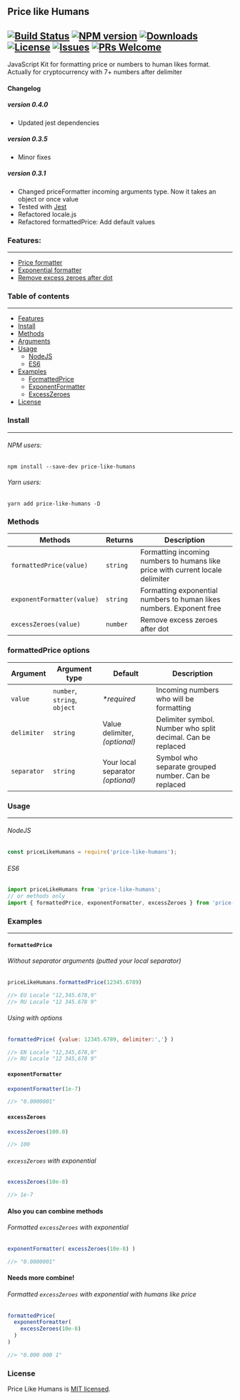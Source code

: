 ## Price like Humans
[![Build Status](https://travis-ci.org/irodger/price-like-humans.svg?branch=master)](https://travis-ci.org/irodger/price-like-humans)
[![NPM version](https://badge.fury.io/js/price-like-humans.svg)](http://badge.fury.io/js/price-like-humans)
[![Downloads](https://img.shields.io/npm/dm/price-like-humans.svg)](http://npm-stat.com/charts.html?package=price-like-humans)
[![License](https://img.shields.io/github/license/irodger/price-like-humans.svg?style=flat-square)](https://github.com/irodger/price-like-humans/blob/master/LICENSE)
[![Issues](https://img.shields.io/github/issues/irodger/price-like-humans.svg?style=flat-square)](https://github.com/irodger/price-like-humans/issues)
[![PRs Welcome](https://img.shields.io/badge/PRs-welcome-brightgreen.svg?style=flat-square)](https://github.com/irodger/price-like-humans/pulls)
----
JavaScript Kit for formatting price or numbers to human likes format. Actually for cryptocurrency with 7+ numbers after delimiter
  
#### Changelog
##### version 0.4.0
- Updated jest dependencies
##### version 0.3.5
- Minor fixes 
##### version 0.3.1
- Changed priceFormatter incoming arguments type. Now it takes an object or once value
- Tested with [Jest](https://github.com/facebook/jest)
- Refactored locale.js
- Refactored formattedPrice: Add default values 
  
### Features:
----
- [Price formatter](#formattedprice)
- [Exponential formatter](#exponentformatter)
- [Remove excess zeroes after dot](#removezero)

### Table of contents
----
- [Features](#features)
- [Install](#install)
- [Methods](#methods)
- [Arguments](#arguments)
- [Usage](#usage)
  - [NodeJS](#nodejs)
  - [ES6](#es6)
- [Examples](#examples)
  - [FormattedPrice](#formattedprice)
  - [ExponentFormatter](#exponentformatter)
  - [ExcessZeroes](#excesszeroes)
- [License](#license)


### Install
----
###### NPM users:
```
npm install --save-dev price-like-humans
```

###### Yarn users:
```
yarn add price-like-humans -D
```

### Methods
| Methods | Returns | Description |
| --- | --- | --- |
| `formattedPrice(value)` | `string` | Formatting incoming numbers to humans like price with current locale delimiter |
| `exponentFormatter(value)` | `string` | Formatting exponential numbers to human likes numbers. Exponent free |
| `excessZeroes(value)` | `number` | Remove excess zeroes after dot |

### formattedPrice options
| Argument | Argument type | Default | Description |
| --- | --- | --- | --- |
| `value` | `number`, `string`, `object` | _*required_ | Incoming numbers who will be formatting |
| `delimiter` | `string` | Value delimiter,  _(optional)_ | Delimiter symbol. Number who split decimal. Can be replaced |
| `separator` | `string` | Your local separator  _(optional)_ | Symbol who separate grouped number. Can be replaced |

### Usage
----
###### NodeJS
```javascript
const priceLikeHumans = require('price-like-humans');
```

###### ES6
```javascript
import priceLikeHumans from 'price-like-humans';
// or methods only
import { formattedPrice, exponentFormatter, excessZeroes } from 'price-like-humans';
```

### Examples
----
#### `formattedPrice`
###### Without separator arguments (putted your local separator)
```javascript
priceLikeHumans.formattedPrice(12345.6789) 

//> EU Locale "12,345.678,9"
//> RU Locale "12 345.678 9"
```

###### Using with options
```javascript
formattedPrice( {value: 12345.6789, delimiter:','} ) 

//> EN Locale "12,345,678,9"
//> RU Locale "12 345,678 9"
```

#### `exponentFormatter`
```javascript
exponentFormatter(1e-7) 

//> "0.0000001"
```

#### `excessZeroes`
```javascript
excessZeroes(100.0) 

//> 100
```

###### `excessZeroes` with exponential
```javascript
excessZeroes(10e-8) 

//> 1e-7
```

#### Also you can combine methods
###### Formatted `excessZeroes` with exponential
```javascript
exponentFormatter( excessZeroes(10e-8) )

//> "0.0000001"
```

#### Needs more combine!
###### Formatted `excessZeroes` with exponential with humans like price
```javascript
formattedPrice( 
  exponentFormatter( 
    excessZeroes(10e-8) 
  ) 
)

//> "0.000 000 1"
```

### License
Price Like Humans is [MIT licensed](https://github.com/irodger/price-like-humans/LICENSE).